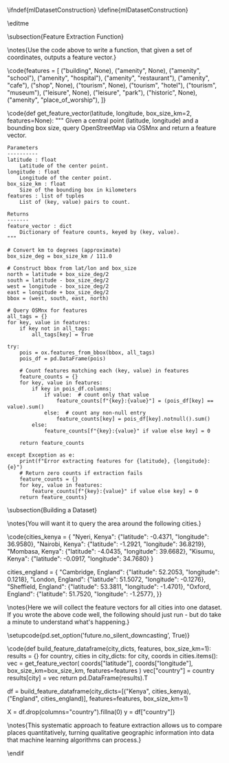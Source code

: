 \ifndef{mlDatasetConstruction}
\define{mlDatasetConstruction}

\editme

\subsection{Feature Extraction Function}

\notes{Use the code above to write a function, that given a set of coordinates, outputs a feature vector.}

\code{features = [
    ("building", None),
    ("amenity", None),
    ("amenity", "school"),
    ("amenity", "hospital"),
    ("amenity", "restaurant"),
    ("amenity", "cafe"),
    ("shop", None),
    ("tourism", None),
    ("tourism", "hotel"),
    ("tourism", "museum"),
    ("leisure", None),
    ("leisure", "park"),
    ("historic", None),
    ("amenity", "place_of_worship"),
]}

\code{def get_feature_vector(latitude, longitude, box_size_km=2, features=None):
    """
    Given a central point (latitude, longitude) and a bounding box size,
    query OpenStreetMap via OSMnx and return a feature vector.

    Parameters
    ----------
    latitude : float
        Latitude of the center point.
    longitude : float
        Longitude of the center point.
    box_size_km : float
        Size of the bounding box in kilometers
    features : list of tuples
        List of (key, value) pairs to count.

    Returns
    -------
    feature_vector : dict
        Dictionary of feature counts, keyed by (key, value).
    """
    
    # Convert km to degrees (approximate)
    box_size_deg = box_size_km / 111.0
    
    # Construct bbox from lat/lon and box_size
    north = latitude + box_size_deg/2
    south = latitude - box_size_deg/2
    west = longitude - box_size_deg/2
    east = longitude + box_size_deg/2
    bbox = (west, south, east, north)
    
    # Query OSMnx for features
    all_tags = {}
    for key, value in features:
        if key not in all_tags:
            all_tags[key] = True
    
    try:
        pois = ox.features_from_bbox(bbox, all_tags)
        pois_df = pd.DataFrame(pois)
        
        # Count features matching each (key, value) in features
        feature_counts = {}
        for key, value in features:
            if key in pois_df.columns:
                if value:  # count only that value
                    feature_counts[f"{key}:{value}"] = (pois_df[key] == value).sum()
                else:  # count any non-null entry
                    feature_counts[key] = pois_df[key].notnull().sum()
            else:
                feature_counts[f"{key}:{value}" if value else key] = 0
        
        return feature_counts
    
    except Exception as e:
        print(f"Error extracting features for {latitude}, {longitude}: {e}")
        # Return zero counts if extraction fails
        feature_counts = {}
        for key, value in features:
            feature_counts[f"{key}:{value}" if value else key] = 0
        return feature_counts}

\subsection{Building a Dataset}

\notes{You will want it to query the area around the following cities.}

\code{cities_kenya = {
    "Nyeri, Kenya": {"latitude": -0.4371, "longitude": 36.9580},
    "Nairobi, Kenya": {"latitude": -1.2921, "longitude": 36.8219},
    "Mombasa, Kenya": {"latitude": -4.0435, "longitude": 39.6682},
    "Kisumu, Kenya": {"latitude": -0.0917, "longitude": 34.7680}
}

cities_england = {
    "Cambridge, England": {"latitude": 52.2053, "longitude": 0.1218},
    "London, England": {"latitude": 51.5072, "longitude": -0.1276},
    "Sheffield, England": {"latitude": 53.3811, "longitude": -1.4701},
    "Oxford, England": {"latitude": 51.7520, "longitude": -1.2577},
}}

\notes{Here we will collect the feature vectors for all cities into one dataset. If you wrote the above code well, the following should just run - but do take a minute to understand what's happening.}

\setupcode{pd.set_option('future.no_silent_downcasting', True)}

\code{def build_feature_dataframe(city_dicts, features, box_size_km=1):
    results = {}
    for country, cities in city_dicts:
        for city, coords in cities.items():
            vec = get_feature_vector(
                coords["latitude"],
                coords["longitude"],
                box_size_km=box_size_km,
                features=features
            )
            vec["country"] = country
            results[city] = vec
    return pd.DataFrame(results).T

df = build_feature_dataframe(city_dicts=[("Kenya", cities_kenya), ("England", cities_england)], features=features, box_size_km=1)

X = df.drop(columns="country").fillna(0)
y = df["country"]}

\notes{This systematic approach to feature extraction allows us to compare places quantitatively, turning qualitative geographic information into data that machine learning algorithms can process.}

\endif
